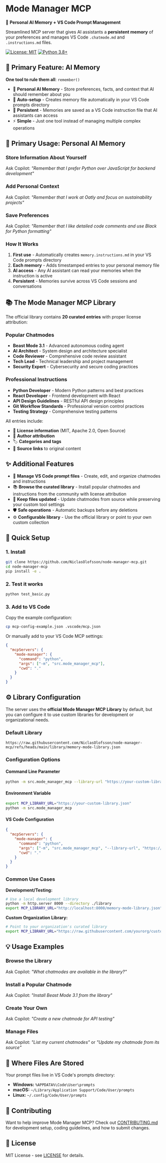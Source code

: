 # Mode Manager MCP

🧠 **Personal AI Memory + VS Code Prompt Management**

Streamlined MCP server that gives AI assistants a **persistent memory** of your preferences and manages VS Code `.chatmode.md` and `.instructions.md` files.

[![License: MIT](https://img.shields.io/badge/License-MIT-yellow.svg)](https://opensource.org/licenses/MIT)
[![Python 3.8+](https://img.shields.io/badge/python-3.8+-blue.svg)](https://www.python.org/downloads/)

## 🎯 Primary Feature: AI Memory

**One tool to rule them all**: `remember()`

- 🧠 **Personal AI Memory** - Store preferences, facts, and context that AI should remember about you
- 🔄 **Auto-setup** - Creates memory file automatically in your VS Code prompts directory  
- 💾 **Persistent** - Memories are saved as a VS Code instruction file that AI assistants can access
- ⚡ **Simple** - Just one tool instead of managing multiple complex operations

## 🧠 Primary Usage: Personal AI Memory

### Store Information About Yourself
Ask Copilot: *"Remember that I prefer Python over JavaScript for backend development"*

### Add Personal Context  
Ask Copilot: *"Remember that I work at Oatly and focus on sustainability projects"*

### Save Preferences
Ask Copilot: *"Remember that I like detailed code comments and use Black for Python formatting"*

### How It Works
1. **First use** - Automatically creates `memory.instructions.md` in your VS Code prompts directory
2. **Each memory** - Adds timestamped entries to your personal memory file
3. **AI access** - Any AI assistant can read your memories when the instruction is active
4. **Persistent** - Memories survive across VS Code sessions and conversations

## 📚 The Mode Manager MCP Library

The official library contains **20 curated entries** with proper license attribution:

### Popular Chatmodes
- **Beast Mode 3.1** - Advanced autonomous coding agent
- **AI Architect** - System design and architecture specialist  
- **Code Reviewer** - Comprehensive code review assistant
- **Tech Lead** - Technical leadership and project management
- **Security Expert** - Cybersecurity and secure coding practices

### Professional Instructions
- **Python Developer** - Modern Python patterns and best practices
- **React Developer** - Frontend development with React
- **API Design Guidelines** - RESTful API design principles
- **Git Workflow Standards** - Professional version control practices
- **Testing Strategy** - Comprehensive testing patterns

All entries include:
- 📄 **License information** (MIT, Apache 2.0, Open Source)
- 👤 **Author attribution** 
- 🏷️ **Categories and tags**
- 🔗 **Source links** to original content

## ✨ Additional Features

- 📂 **Manage VS Code prompt files** - Create, edit, and organize chatmodes and instructions
- 📚 **Browse the curated library** - Install popular chatmodes and instructions from the community with license attribution
- 🔄 **Keep files updated** - Update chatmodes from source while preserving your custom tool settings
- 🛡️ **Safe operations** - Automatic backups before any deletions
- ⚙️ **Configurable library** - Use the official library or point to your own custom collection

## 🚀 Quick Setup

### 1. Install

```bash
git clone https://github.com/NiclasOlofsson/node-manager-mcp.git
cd node-manager-mcp
pip install -e .
```

### 2. Test it works

```bash
python test_basic.py
```

### 3. Add to VS Code

Copy the example configuration:

```bash
cp mcp-config-example.json .vscode/mcp.json
```

Or manually add to your VS Code MCP settings:

```json
{
  "mcpServers": {
    "mode-manager": {
      "command": "python",
      "args": ["-m", "src.mode_manager_mcp"],
      "cwd": "."
    }
  }
}
```

## ⚙️ Library Configuration

The server uses the **official Mode Manager MCP Library** by default, but you can configure it to use custom libraries for development or organizational needs.

### Default Library
```
https://raw.githubusercontent.com/NiclasOlofsson/node-manager-mcp/refs/heads/main/library/memory-mode-library.json
```

### Configuration Options

#### Command Line Parameter
```bash
python -m src.mode_manager_mcp --library-url "https://your-custom-library.json"
```

#### Environment Variable
```bash
export MCP_LIBRARY_URL="https://your-custom-library.json"
python -m src.mode_manager_mcp
```

#### VS Code Configuration
```json
{
  "mcpServers": {
    "mode-manager": {
      "command": "python",
      "args": ["-m", "src.mode_manager_mcp", "--library-url", "https://your-custom-library.json"],
      "cwd": "."
    }
  }
}
```

### Common Use Cases

**Development/Testing:**
```bash
# Use a local development library
python -m http.server 8000 --directory ./library
export MCP_LIBRARY_URL="http://localhost:8000/memory-mode-library.json"
```

**Custom Organization Library:**
```bash
# Point to your organization's curated library
export MCP_LIBRARY_URL="https://raw.githubusercontent.com/yourorg/custom-prompts/main/library.json"
```

## 💡 Usage Examples

### Browse the Library
Ask Copilot: *"What chatmodes are available in the library?"*

### Install a Popular Chatmode  
Ask Copilot: *"Install Beast Mode 3.1 from the library"*

### Create Your Own
Ask Copilot: *"Create a new chatmode for API testing"*

### Manage Files
Ask Copilot: *"List my current chatmodes"* or *"Update my chatmode from its source"*

## 📁 Where Files Are Stored

Your prompt files live in VS Code's prompts directory:
- **Windows:** `%APPDATA%\Code\User\prompts`
- **macOS:** `~/Library/Application Support/Code/User/prompts`  
- **Linux:** `~/.config/Code/User/prompts`

## 🤝 Contributing

Want to help improve Mode Manager MCP? Check out [CONTRIBUTING.md](CONTRIBUTING.md) for development setup, coding guidelines, and how to submit changes.

## 📄 License

MIT License - see [LICENSE](LICENSE) for details.
